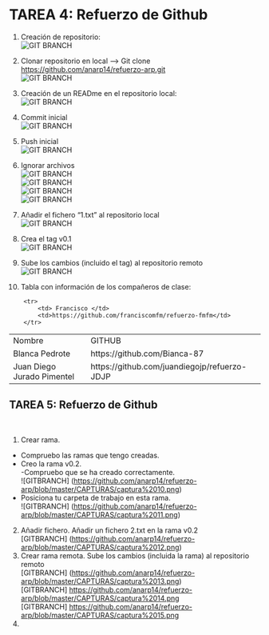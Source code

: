 
<h1>TAREA 4: Refuerzo de Github </h1>

1. Creación de repositorio: <br/>
![GIT BRANCH](https://github.com/anarp14/refuerzo-arp/blob/master/CAPTURAS/captura%201.png) <br/>
2. Clonar repositorio en local --> Git clone https://github.com/anarp14/refuerzo-arp.git <br/>
![GIT BRANCH](https://github.com/anarp14/refuerzo-arp/blob/master/CAPTURAS/captura%202.png) <br/>
3. Creación de un READme en el repositorio local: <br/>
![GIT BRANCH](https://github.com/anarp14/refuerzo-arp/blob/master/CAPTURAS/captura%203.png) <br/>
4. Commit inicial <br/>
![GIT BRANCH](https://github.com/anarp14/refuerzo-arp/blob/master/CAPTURAS/captura%204.png) <br/>
5. Push inicial <br/>
![GIT BRANCH](https://github.com/anarp14/refuerzo-arp/blob/master/CAPTURAS/captura%205.png) <br/>
6. Ignorar archivos <br/>
![GIT BRANCH](https://github.com/anarp14/refuerzo-arp/blob/master/CAPTURAS/captura%206.png) <br/>
![GIT BRANCH](https://github.com/anarp14/refuerzo-arp/blob/master/CAPTURAS/captura%206.1.png) <br/>
![GIT BRANCH](https://github.com/anarp14/refuerzo-arp/blob/master/CAPTURAS/captura%206.2.png)<br/>
![GIT BRANCH](https://github.com/anarp14/refuerzo-arp/blob/master/CAPTURAS/captura%206.3.png)<br/>
7. Añadir el fichero “1.txt” al repositorio local<br/>
![GIT BRANCH](https://github.com/anarp14/refuerzo-arp/blob/master/CAPTURAS/captura%207.png)<br/>
8. Crea el tag v0.1 <br/>
![GIT BRANCH](https://github.com/anarp14/refuerzo-arp/blob/master/CAPTURAS/captura%208.png) <br/>
9. Sube los cambios (incluido el tag) al repositorio remoto <br/>
![GIT BRANCH](https://github.com/anarp14/refuerzo-arp/blob/master/CAPTURAS/captura%209.png) <br/>

12. Tabla con información de los compañeros de clase: <br/>

<table>
		<tr>
			<td> Nombre</td>
			<td>GITHUB</td>
		</tr>
		<tr>
			<td>Blanca Pedrote </td>
			<td>https://github.com/Bianca-87</td>
		</tr>
		<tr>
			<td>Juan Diego Jurado Pimentel</td>
			<td>https://github.com/juandiegojp/refuerzo-JDJP</td>
		</tr>
		
		<tr>
			<td> Francisco </td>
			<td>https://github.com/franciscomfm/refuerzo-fmfm</td>
		</tr>
		
</table>

<h2> TAREA 5: Refuerzo de Github </h2> <br/>

1. Crear rama. <br/>
- Compruebo las ramas que tengo creadas. <br/>
- Creo la rama v0.2.<br/>
-Compruebo que se ha creado correctamente.<br/>
![GITBRANCH] (https://github.com/anarp14/refuerzo-arp/blob/master/CAPTURAS/captura%2010.png) <br/>
- Posiciona tu carpeta de trabajo en esta rama.<br/>
![GITBRANCH] (https://github.com/anarp14/refuerzo-arp/blob/master/CAPTURAS/captura%2011.png)<br/>
2.	Añadir fichero. Añadir un fichero 2.txt en la rama v0.2 <br/>
[GITBRANCH] (https://github.com/anarp14/refuerzo-arp/blob/master/CAPTURAS/captura%2012.png)<br/>
3.	Crear rama remota. Sube los cambios (incluida la rama) al repositorio remoto<br/>
[GITBRANCH] (https://github.com/anarp14/refuerzo-arp/blob/master/CAPTURAS/captura%2013.png)<br/>
[GITBRANCH] https://github.com/anarp14/refuerzo-arp/blob/master/CAPTURAS/captura%2014.png <br/>
[GITBRANCH] https://github.com/anarp14/refuerzo-arp/blob/master/CAPTURAS/captura%2015.png <br/>
4. 
